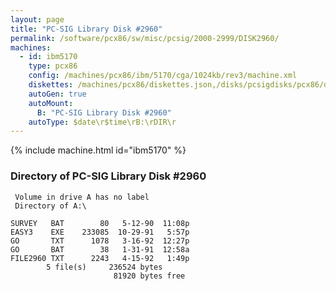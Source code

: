 ```yaml
---
layout: page
title: "PC-SIG Library Disk #2960"
permalink: /software/pcx86/sw/misc/pcsig/2000-2999/DISK2960/
machines:
  - id: ibm5170
    type: pcx86
    config: /machines/pcx86/ibm/5170/cga/1024kb/rev3/machine.xml
    diskettes: /machines/pcx86/diskettes.json,/disks/pcsigdisks/pcx86/diskettes.json
    autoGen: true
    autoMount:
      B: "PC-SIG Library Disk #2960"
    autoType: $date\r$time\rB:\rDIR\r
---
```


{% include machine.html id="ibm5170" %}

### Directory of PC-SIG Library Disk #2960

     Volume in drive A has no label
     Directory of A:\

    SURVEY   BAT        80   5-12-90  11:08p
    EASY3    EXE    233085  10-29-91   5:57p
    GO       TXT      1078   3-16-92  12:27p
    GO       BAT        38   1-31-91  12:58a
    FILE2960 TXT      2243   4-15-92   1:49p
            5 file(s)     236524 bytes
                           81920 bytes free
